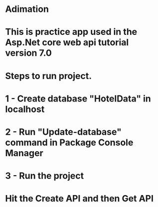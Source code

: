 # Adimation
# This is practice app used in the Asp.Net core web api tutorial version 7.0 
# Steps to run project.
# 1 - Create database "HotelData" in localhost
# 2 - Run "Update-database" command in Package Console Manager
# 3 - Run the project
# Hit the Create API and then Get API
